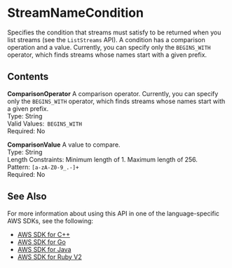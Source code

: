# StreamNameCondition<a name="API_StreamNameCondition"></a>

Specifies the condition that streams must satisfy to be returned when you list streams \(see the `ListStreams` API\)\. A condition has a comparison operation and a value\. Currently, you can specify only the `BEGINS_WITH` operator, which finds streams whose names start with a given prefix\. 

## Contents<a name="API_StreamNameCondition_Contents"></a>

 **ComparisonOperator**   <a name="KinesisVideo-Type-StreamNameCondition-ComparisonOperator"></a>
A comparison operator\. Currently, you can specify only the `BEGINS_WITH` operator, which finds streams whose names start with a given prefix\.  
Type: String  
Valid Values:` BEGINS_WITH`   
Required: No

 **ComparisonValue**   <a name="KinesisVideo-Type-StreamNameCondition-ComparisonValue"></a>
A value to compare\.  
Type: String  
Length Constraints: Minimum length of 1\. Maximum length of 256\.  
Pattern: `[a-zA-Z0-9_.-]+`   
Required: No

## See Also<a name="API_StreamNameCondition_SeeAlso"></a>

For more information about using this API in one of the language\-specific AWS SDKs, see the following:
+  [AWS SDK for C\+\+](https://docs.aws.amazon.com/goto/SdkForCpp/kinesisvideo-2017-09-30/StreamNameCondition) 
+  [AWS SDK for Go](https://docs.aws.amazon.com/goto/SdkForGoV1/kinesisvideo-2017-09-30/StreamNameCondition) 
+  [AWS SDK for Java](https://docs.aws.amazon.com/goto/SdkForJava/kinesisvideo-2017-09-30/StreamNameCondition) 
+  [AWS SDK for Ruby V2](https://docs.aws.amazon.com/goto/SdkForRubyV2/kinesisvideo-2017-09-30/StreamNameCondition) 